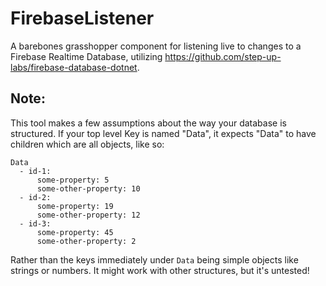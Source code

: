 # FirebaseListener

A barebones grasshopper component for listening live to changes to a Firebase Realtime Database, utilizing https://github.com/step-up-labs/firebase-database-dotnet.

## Note: 
This tool makes a few assumptions about the way your database is structured. If your top level Key is named "Data", it expects "Data" to have children which are all objects, like so:
```
Data
  - id-1:
      some-property: 5
      some-other-property: 10
  - id-2:
      some-property: 19
      some-other-property: 12
  - id-3:
      some-property: 45
      some-other-property: 2
```

Rather than the keys immediately under `Data` being simple objects like strings or numbers. It might work with other structures, but it's untested! 
